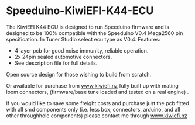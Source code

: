 # Speeduino-KiwiEFI-K44-ECU
The KiwiEFI K44 ECU is designed to run Speeduino firmware and is designed to be 100% compatible with the Speeduino V0.4 Mega2560 pin specification. 
In Tuner Studio select ecu type as V0.4.
  Features:
- 4 layer pcb for good noise immunity, reliable operation.
- 2x 24pin sealed automotive connectors.
- See description file for full details.


Open source design for those wishing to build from scratch.

Or available for purchase from www.kiwiefi.nz fully built up with mating loom connectors, (firmware/base tune loaded and tested on a real engine) . 

If you would like to save some freight costs and purchase just the pcb fitted with all smd components only (i.e. less box, connectors, arduino, and all other throughhole components) please contact me through www.kiwiefi.nz 



